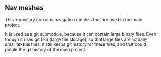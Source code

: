 
## Nav meshes

This repository contains navigation meshes that are used in the main project.

It is used as a git submodule, because it can contain large binary files. Even though it uses git LFS (large file storage), so that large files are actually small textual files, it still keeps git history for these files, and that could polute the git history of the main project.
